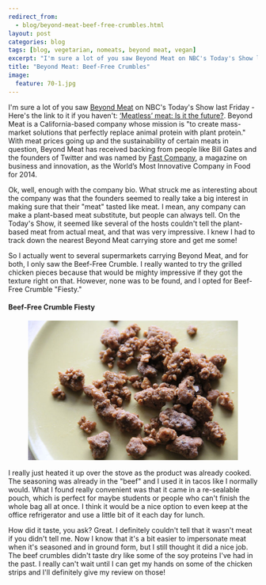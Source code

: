 ```yaml
---
redirect_from: 
  - blog/beyond-meat-beef-free-crumbles.html
layout: post
categories: blog
tags: [blog, vegetarian, nomeats, beyond meat, vegan]
excerpt: "I'm sure a lot of you saw Beyond Meat on NBC's Today's Show last Friday.  Beyond meat is a California-based company whose mission is 'to create mass-market solutions that perfectly replace animal protein with plant protein.'"
title: "Beyond Meat: Beef-Free Crumbles"
image:
  feature: 70-1.jpg
---
```


I'm sure a lot of you saw [Beyond Meat](http://beyondmeat.com/) on NBC's Today's Show last Friday - Here's the link to it if you haven't: [‘Meatless’ meat: Is it the future?](http://www.today.com/video/today/55034326#55034326). Beyond Meat is a California-based company whose mission is "to create mass-market solutions that perfectly replace animal protein with plant protein." With meat prices going up and the sustainability of certain meats in question, Beyond Meat has received backing from people like Bill Gates and the founders of Twitter and was named by [Fast Company](http://www.fastcompany.com/), a magazine on business and innovation, as the World’s Most Innovative Company in Food for 2014.

Ok, well, enough with the company bio.  What struck me as interesting about the company was that the founders seemed to really take a big interest in making sure that their "meat" tasted like meat.  I mean, any company can make a plant-based meat substitute, but people can always tell. On the Today's Show, it seemed like several of the hosts couldn't tell the plant-based meat from actual meat, and that was very impressive.  I knew I had to track down the nearest Beyond Meat carrying store and get me some!

So I actually went to several supermarkets carrying Beyond Meat, and for both, I only saw the Beef-Free Crumble.  I really wanted to try the grilled chicken pieces because that would be mighty impressive if they got the texture right on that.  However, none was to be found, and I opted for Beef-Free Crumble "Fiesty."  

#### Beef-Free Crumble Fiesty
<figure> <img src='/images/70-2.jpg'> </figure>

I really just heated it up over the stove as the product was already cooked.  The seasoning was already in the "beef" and I used it in tacos like I normally would.  What I found really convenient was that it came in a re-sealable pouch, which is perfect for maybe students or people who can't finish the whole bag all at once.  I think it would be a nice option to even keep at the office refrigerator and use a little bit of it each day for lunch.

How did it taste, you ask?  Great.  I definitely couldn't tell that it wasn't meat if you didn't tell me.  Now I know that it's a bit easier to impersonate meat when it's seasoned and in ground form, but I still thought it did a nice job.  The beef crumbles didn't taste dry like some of the soy proteins I've had in the past. I really can't wait until I can get my hands on some of the chicken strips and I'll definitely give my review on those!
